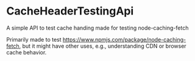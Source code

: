 # CacheHeaderTestingApi
A simple API to test cache handing made for testing node-caching-fetch

Primarily made to test https://www.npmjs.com/package/node-caching-fetch, but it might have other uses, e.g., understanding CDN or browser cache behavior.
